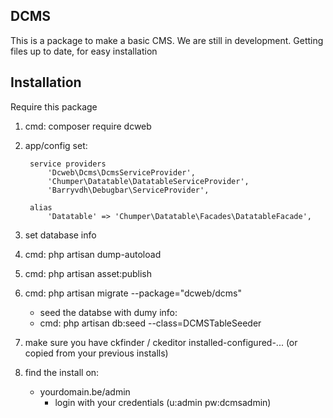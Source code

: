 ## DCMS

This is a package to make a basic CMS.
We are still in development. Getting files up to date, for easy installation


## Installation

Require this package 

1. cmd:  composer require 
          dcweb

2. app/config set:
 

		service providers 
			'Dcweb\Dcms\DcmsServiceProvider',
			'Chumper\Datatable\DatatableServiceProvider',
			'Barryvdh\Debugbar\ServiceProvider',	
		
		alias
			'Datatable' => 'Chumper\Datatable\Facades\DatatableFacade',
		
3. set database info

4. cmd: php artisan dump-autoload

5. cmd: php artisan asset:publish

6. cmd: php artisan migrate --package="dcweb/dcms" 
    - seed the databse with dumy info: 
    - cmd: php artisan db:seed --class=DCMSTableSeeder

7. make sure you have ckfinder / ckeditor installed-configured-... (or copied from your previous installs)

8. find the install on:
    - yourdomain.be/admin
		- login with your credentials (u:admin pw:dcmsadmin)